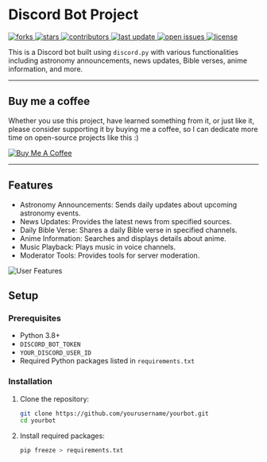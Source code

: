 # Discord Bot Project

<!-- Badges -->
<p>
  <a href="https://github.com/suragaru/shizuka_app/network/members">
    <img src="https://img.shields.io/github/forks/suragaru/shizuka_app" alt="forks" />
  </a>
  <a href="https://github.com/suragaru/shizuka_app/stargazers">
    <img src="https://img.shields.io/github/stars/suragaru/shizuka_app" alt="stars" />
  </a>
  <a href="https://github.com/suragaru/shizuka_app/graphs/contributors">
    <img src="https://img.shields.io/github/contributors/suragaru/shizuka_app" alt="contributors" />
  </a>
  <a href="">
    <img src="https://img.shields.io/github/last-commit/suragaru/shizuka_app" alt="last update" />
  </a>
  <a href="https://github.com/suragaru/shizuka_app/issues/">
    <img src="https://img.shields.io/github/issues/suragaru/shizuka_app" alt="open issues" />
  </a>
  <a href="https://github.com/suragaru/shizuka_app/blob/master/LICENSE">
    <img src="https://img.shields.io/github/license/suragaru/shizuka_app" alt="license" />
  </a>
</p>

This is a Discord bot built using `discord.py` with various functionalities including astronomy announcements, news updates, Bible verses, anime information, and more.

---

## Buy me a coffee

Whether you use this project, have learned something from it, or just like it, please consider supporting it by buying me a coffee, so I can dedicate more time on open-source projects like this :)

<a href="https://www.buymeacoffee.com/igorantun" target="_blank"><img src="https://www.buymeacoffee.com/assets/img/custom_images/orange_img.png" alt="Buy Me A Coffee" style="height: auto !important;width: auto !important;" ></a>

---

## Features

- Astronomy Announcements: Sends daily updates about upcoming astronomy events.
- News Updates: Provides the latest news from specified sources.
- Daily Bible Verse: Shares a daily Bible verse in specified channels.
- Anime Information: Searches and displays details about anime.
- Music Playback: Plays music in voice channels.
- Moderator Tools: Provides tools for server moderation.

![User Features](http://i.imgur.com/WbF1fi2.png)

## Setup

### Prerequisites

- Python 3.8+
- `DISCORD_BOT_TOKEN`
- `YOUR_DISCORD_USER_ID`
- Required Python packages listed in `requirements.txt`

### Installation

1. Clone the repository:
   ```bash
   git clone https://github.com/yourusername/yourbot.git
   cd yourbot
   ```
2. Install required packages:
   ```bash
   pip freeze > requirements.txt
   ```
